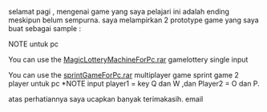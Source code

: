selamat pagi , mengenai game yang saya pelajari ini adalah ending meskipun belum sempurna.
saya melampirkan  2 prototype game yang saya buat sebagai sample :

NOTE untuk pc 

You can use the [MagicLotteryMachineForPc.rar](https://drive.google.com/file/d/1JSYZearfJlkCR8DJR1th8YI0c1NKkc7r/view?usp=sharing) gamelottery single input

You can use the [sprintGameForPc.rar](https://drive.google.com/file/d/1pMEBcGTR22-df0VQXjelT7RjrZ4OrSDO/view?usp=sharing) multiplayer game
sprint game 2 player untuk pc *NOTE input player1 = key Q dan W ,dan Player2 = O dan P.


atas perhatiannya saya ucapkan banyak terimakasih.
email 

